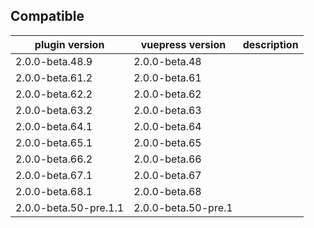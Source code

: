 ## Compatible

| plugin version        | vuepress version    | description |
| --------------------- | ------------------- | ----------- |
| 2.0.0-beta.48.9       | 2.0.0-beta.48       |             |
| 2.0.0-beta.61.2       | 2.0.0-beta.61       |             |
| 2.0.0-beta.62.2       | 2.0.0-beta.62       |             |
| 2.0.0-beta.63.2       | 2.0.0-beta.63       |             |
| 2.0.0-beta.64.1       | 2.0.0-beta.64       |             |
| 2.0.0-beta.65.1       | 2.0.0-beta.65       |             |
| 2.0.0-beta.66.2       | 2.0.0-beta.66       |             |
| 2.0.0-beta.67.1       | 2.0.0-beta.67       |             |
| 2.0.0-beta.68.1       | 2.0.0-beta.68       |             |
| 2.0.0-beta.50-pre.1.1 | 2.0.0-beta.50-pre.1 |             |
